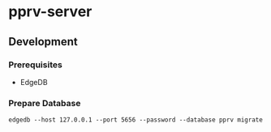 # pprv-server
## Development
### Prerequisites

- EdgeDB

### Prepare Database

```shell
edgedb --host 127.0.0.1 --port 5656 --password --database pprv migrate
```
